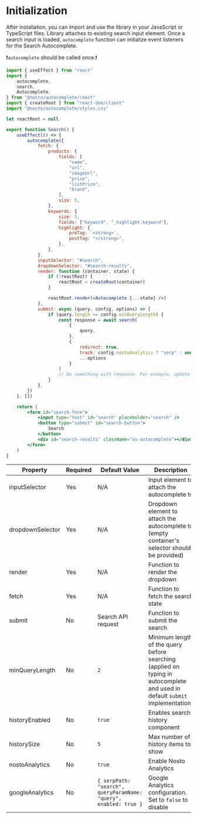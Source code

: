 # Initialization

After installation, you can import and use the library in your JavaScript or TypeScript files. Library attaches to existing search input element. Once a search input is loaded, `autocomplete` function can initialize event listeners for the Search Autocomplete.

❗`autocomplete` should be called once.❗

```jsx
import { useEffect } from "react"
import {
    autocomplete,
    search,
    Autocomplete,
} from "@nosto/autocomplete/react"
import { createRoot } from "react-dom/client"
import "@nosto/autocomplete/styles.css"

let reactRoot = null

export function Search() {
    useEffect(() => {
        autocomplete({
            fetch: {
                products: {
                    fields: [
                        "name",
                        "url",
                        "imageUrl",
                        "price",
                        "listPrice",
                        "brand",
                    ],
                    size: 5,
                },
                keywords: {
                    size: 5,
                    fields: ["keyword", "_highlight.keyword"],
                    highlight: {
                        preTag: `<strong>`,
                        postTag: "</strong>",
                    },
                },
            },
            inputSelector: "#search",
            dropdownSelector: "#search-results",
            render: function (container, state) {
                if (!reactRoot) {
                    reactRoot = createRoot(container)
                }

                reactRoot.render(<Autocomplete {...state} />)
            },
            submit: async (query, config, options) => {
                if (query.length >= config.minQueryLength) {
                    const response = await search(
                        {
                            query,
                        },
                        {
                            redirect: true,
                            track: config.nostoAnalytics ? "serp" : undefined,
                            ...options
                        }
                    )
                    // Do something with response. For example, update Search Engine Results Page products state.
                }
            },
        })
    }, [])

    return (
        <form id="search-form">
            <input type="text" id="search" placeholder="search" />
            <button type="submit" id="search-button">
                Search
            </button>
            <div id="search-results" className="ns-autocomplete"></div>
        </form>
    )
}
```

| Property         | Required | Default Value                                                    | Description                                                                                                                  |
| ---------------- | -------- | ---------------------------------------------------------------- | ---------------------------------------------------------------------------------------------------------------------------- |
| inputSelector    | Yes      | N/A                                                              | Input element to attach the autocomplete to                                                                                  |
| dropdownSelector | Yes      | N/A                                                              | Dropdown element to attach the autocomplete to (empty container's selector should be provided)                               |
| render           | Yes      | N/A                                                              | Function to render the dropdown                                                                                              |
| fetch            | Yes      | N/A                                                              | Function to fetch the search state                                                                                           |
| submit           | No       | Search API request                                               | Function to submit the search                                                                                                |
| minQueryLength   | No       | `2`                                                              | Minimum length of the query before searching (applied on typing in autocomplete and used in default `submit` implementation) |
| historyEnabled   | No       | `true`                                                           | Enables search history component                                                                                             |
| historySize      | No       | `5`                                                              | Max number of history items to show                                                                                          |
| nostoAnalytics   | No       | `true`                                                           | Enable Nosto Analytics                                                                                                       |
| googleAnalytics  | No       | `{ serpPath: "search", queryParamName: "query", enabled: true }` | Google Analytics configuration. Set to `false` to disable                                                                    |

